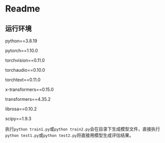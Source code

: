 # Readme

## 运行环境

python==3.8.19

pytorch==1.10.0

torchvision==0.11.0

torchaudio==0.10.0

torchtext==0.11.0

x-transformers==0.15.0

transformers==4.35.2

librosa==0.10.2

scipy==1.9.3

执行`python train1.py`或`python train2.py`会在目录下生成模型文件，直接执行`python test1.py`或`python test2.py`将直接用模型生成评估结果。
